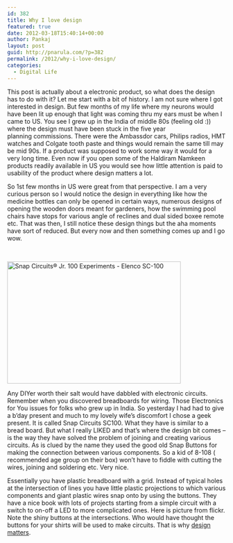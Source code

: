 ```yaml
---
id: 382
title: Why I love design
featured: true
date: 2012-03-18T15:40:14+00:00
author: Pankaj
layout: post
guid: http://pnarula.com/?p=382
permalink: /2012/why-i-love-design/
categories:
  - Digital Life
---
```

This post is actually about a electronic product, so what does the design has to do with it? Let me start with a bit of history. I am not sure where I got interested in design. But few months of my life where my neurons would have been lit up enough that light was coming thru my ears must be when I came to US. You see I grew up in the India of middle 80s (feeling old :)) where the design must have been stuck in the five year planning commissions. There were the Ambassdor cars, Philips radios, HMT watches and Colgate tooth paste and things would remain the same till may be mid 90s. If a product was supposed to work some way it would for a very long time. Even now if you open some of the Haldiram Namkeen products readily available in US you would see how little attention is paid to usability of the product where design matters a lot.

So 1st few months in US were great from that perspective. I am a very curious person so I would notice the design in everything like how the medicine bottles can only be opened in certain ways, numerous designs of opening the wooden doors meant for gardeners, how the swimming pool chairs have stops for various angle of reclines and dual sided boxee remote etc. That was then, I still notice these design things but the aha moments have sort of reduced. But every now and then something comes up and I go wow.

&nbsp;

<img class="alignright" src="http://farm8.staticflickr.com/7192/6976696355_be46963b7d.jpg" alt="Snap Circuits® Jr. 100 Experiments - Elenco SC-100" width="400" height="281" />

<div>
  <p>
    Any DIYer worth their salt would have dabbled with electronic circuits. Remember when you discovered breadboards for wiring. Those Electronics for You issues for folks who grew up in India. So yesterday I had had to give a b&#8217;day present and much to my lovely wife&#8217;s discomfort I chose a geek present. It is called Snap Circuits SC100. What they have is similar to a bread board. But what I really LIKED and that&#8217;s where the design bit comes &#8211; is the way they have solved the problem of joining and creating various circuits. As is clued by the name they used the good old Snap Buttons for making the connection between various components. So a kid of 8-108 ( recommended age group on their box) won&#8217;t have to fiddle with cutting the wires, joining and soldering etc. Very nice.
  </p>
  
  <p>
    Essentially you have plastic breadboard with a grid. Instead of typical holes at the intersection of lines you have little plastic projections to which various components and giant plastic wires snap onto by using the buttons. They have a nice book with lots of projects starting from a simple circuit with a switch to on-off a LED to more complicated ones. Here is picture from flickr. Note the shiny buttons at the intersections. Who would have thought the buttons for your shirts will be used to make circuits. That is why <a href="http://pnarula.com/2008/enabling-total-customer-experience/" onclick="_gaq.push(['_trackEvent', 'outbound-article', 'http://pnarula.com/2008/enabling-total-customer-experience/', 'design matters']);" >design matters</a>.
  </p>
  
  <p>
    &nbsp;
  </p>
</div>